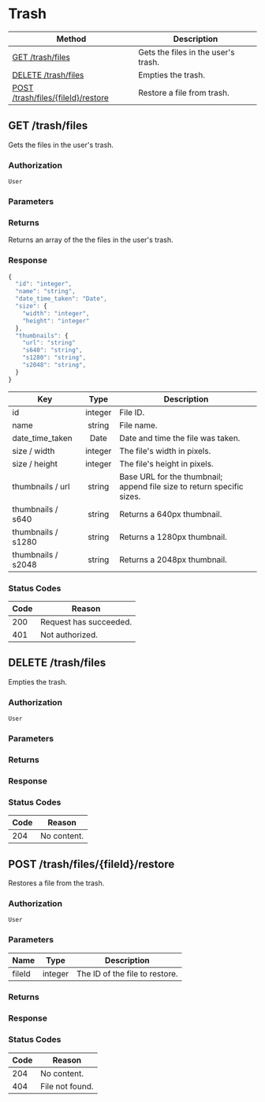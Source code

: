 # Trash

| Method | Description |
|--------|-------------|
| [GET /trash/files](#get-trashfiles) | Gets the files in the user's trash. |
| [DELETE /trash/files](#delete-trashfiles) | Empties the trash. |
| [POST /trash/files/{fileId}/restore](#post-trashfilesfileidrestore) | Restore a file from trash. |

## GET /trash/files

Gets the files in the user's trash.

### Authorization

`User`

### Parameters

### Returns

Returns an array of the the files in the user's trash.

### Response

```javascript
{
  "id": "integer",
  "name": "string",
  "date_time_taken": "Date",
  "size": {
    "width": "integer",
    "height": "integer"
  },
  "thumbnails": {
    "url": "string"
    "s640": "string",
    "s1280": "string",
    "s2048": "string",
  }
}
```

| Key | Type | Description |
|------|:----:|-------------|
| id | integer | File ID. |
| name | string | File name. |
| date_time_taken | Date | Date and time the file was taken. |
| size / width | integer | The file's width in pixels. |
| size / height | integer | The file's height in pixels. |
| thumbnails / url | string | Base URL for the thumbnail; append file size to return specific sizes. |
| thumbnails / s640 | string | Returns a 640px thumbnail. |
| thumbnails / s1280 | string | Returns a 1280px thumbnail. |
| thumbnails / s2048 | string | Returns a 2048px thumbnail. |

### Status Codes

| Code | Reason |
|------|-------------|
| 200 | Request has succeeded. |
| 401 | Not authorized. |

## DELETE /trash/files

Empties the trash.

### Authorization

`User`

### Parameters

### Returns

### Response

### Status Codes

| Code | Reason |
|------|--------|
| 204 | No content. |

## POST /trash/files/{fileId}/restore

Restores a file from the trash.

### Authorization

`User`

### Parameters

| Name | Type | Description |
|------|:----:|-------------|
| fileId | integer | The ID of the file to restore. |

### Returns

### Response

### Status Codes

| Code | Reason |
|------|-------------|
| 204 | No content. |
| 404 | File not found. |
